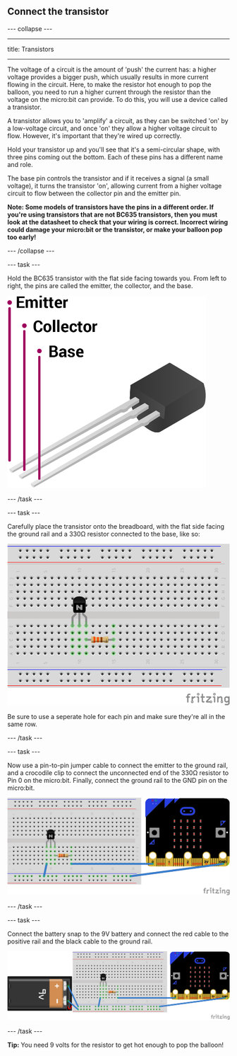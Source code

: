 ## Connect the transistor

--- collapse ---

---

title: Transistors

---

The voltage of a circuit is the amount of 'push' the current has: a higher voltage provides a bigger push, which usually results in more current flowing in the circuit. Here, to make the resistor hot enough to pop the balloon, you need to run a higher current through the resistor than the voltage on the micro:bit can provide. To do this, you will use a device called a transistor.

A transistor allows you to 'amplify' a circuit, as they can be switched 'on' by a low-voltage circuit, and once 'on' they allow a higher voltage circuit to flow. However, it's important that they're wired up correctly.

Hold your transistor up and you'll see that it's a semi-circular shape, with three pins coming out the bottom. Each of these pins has a different name and role.

The base pin controls the transistor and if it receives a signal (a small voltage), it turns the transistor 'on', allowing current from a higher voltage circuit to flow between the collector pin and the emitter pin.

**Note: Some models of transistors have the pins in a different order. If you're using transistors that are not BC635 transistors, then you must look at the datasheet to check that your wiring is correct. Incorrect wiring could damage your micro:bit or the transistor, or make your balloon pop too early!**

--- /collapse ---

--- task ---

Hold the BC635 transistor with the flat side facing towards you. From left to right, the pins are called the emitter, the collector, and the base.

![A labelled diagram of a BC635 transistor](images/transistor.png)

--- /task ---

--- task ---

Carefully place the transistor onto the breadboard, with the flat side facing the ground rail and a 330Ω resistor connected to the base, like so:

![The components in the breadboard](images/step3-1.png)

Be sure to use a seperate hole for each pin and make sure they're all in the same row.

--- /task ---

--- task ---

Now use a pin-to-pin jumper cable to connect the emitter to the ground rail, and a crocodile clip to connect the unconnected end of the 330Ω resistor to Pin 0 on the micro:bit. Finally, connect the ground rail to the GND pin on the micro:bit.

![The components connected](images/step3-2.png)

--- /task ---

--- task ---

Connect the battery snap to the 9V battery and connect the red cable to the positive rail and the black cable to the ground rail.

![The components connected](images/step3-3.png)

--- /task ---

**Tip:** You need 9 volts for the resistor to get hot enough to pop the balloon!
